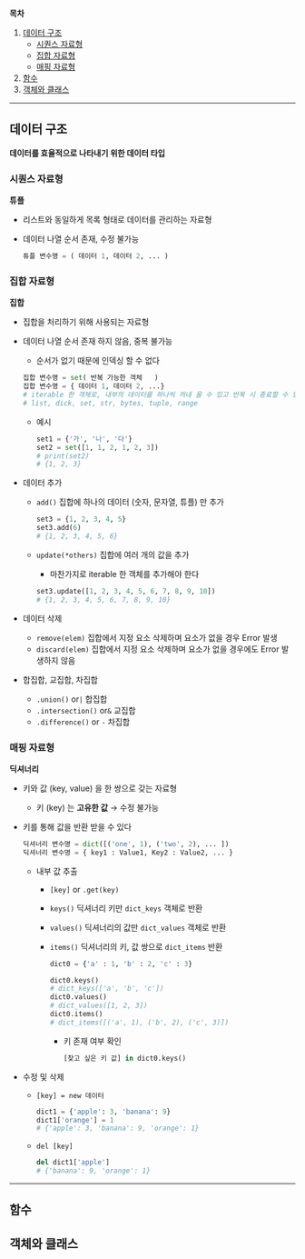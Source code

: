 **목차**

1. [데이터 구조](#데이터-구조)
   * [시퀀스 자료형](#시퀀스-자료형)
   * [집합 자료형](#집합-자료형)
   * [매핑 자료형](#매핑-자료형)
2. [함수](#함수)
3. [객체와 클래스](#객체와-클래스)

---

## 데이터 구조

**데이터를 효율적으로 나타내기 위한 데이터 타입**

### 시퀀스 자료형

**튜플**

* 리스트와 동일하게 목록 형태로 데이터를 관리하는 자료형

* 데이터 나열 순서 존재, 수정 불가능

  ```python
  튜플 변수명 = ( 데이터 1, 데이터 2, ... )
  ```

  

### 집합 자료형

**집합**

* 집합을 처리하기 위해 사용되는 자료형

* 데이터 나열 순서 존재 하지 않음, 중복 불가능

  * 순서가 없기 때문에 인덱싱 할 수 없다

  ```python
  집합 변수명 = set( 반복 가능한 객체	)
  집합 변수명 = { 데이터 1, 데이터 2, ...}
  # iterable 한 객체로, 내부의 데이터를 하나씩 꺼내 올 수 있고 반복 시 종료할 수 있는 내부 반환값을 제공하는 객체
  # list, dick, set, str, bytes, tuple, range
  ```

  * 예시

    ```python
    set1 = {'가', '나', '다'}
    set2 = set([1, 1, 2, 1, 2, 3])
    # print(set2)
    # {1, 2, 3}
    ```

* 데이터 추가

  * `add()` 집합에 하나의 데이터 (숫자, 문자열, 튜플) 만 추가

    ```python
    set3 = {1, 2, 3, 4, 5}
    set3.add(6)
    # {1, 2, 3, 4, 5, 6}
    ```

  * `update(*others)` 집합에 여러 개의 값을 추가

    * 마찬가지로 iterable 한 객체를 추가해야 한다

    ```python
    set3.update([1, 2, 3, 4, 5, 6, 7, 8, 9, 10])
    # {1, 2, 3, 4, 5, 6, 7, 8, 9, 10}
    ```

* 데이터 삭제
  * `remove(elem)` 집합에서 지정 요소 삭제하며 요소가 없을 경우 Error 발생
  * `discard(elem)` 집합에서 지정 요소 삭제하며 요소가 없을 경우에도 Error 발생하지 않음
* 합집합, 교집합, 차집합
  * `.union()` or`|` 합집합
  * `.intersection()` or`&` 교집합
  * `.difference()` or `-` 차집합



### 매핑 자료형

**딕셔너리**

* 키와 값 (key, value) 을 한 쌍으로 갖는 자료형

  * 키 (key) 는 **고유한 값** &rarr; 수정 불가능

* 키를 통해 값을 반환 받을 수 있다

  ```python
  딕셔너리 변수명 = dict([('one', 1), ('two', 2), ... ])
  딕셔너리 변수명 = { key1 : Value1, Key2 : Value2, ... }
  ```

  * 내부 값 추출

    * `[key]` or `.get(key)` 

    * `keys()` 딕셔너리 키만 `dict_keys` 객체로 반환

    * `values()` 딕셔너리의 값만 `dict_values` 객체로 반환

    * `items()` 딕셔너리의 키, 값 쌍으로 `dict_items` 반환

      ```python
      dict0 = {'a' : 1, 'b' : 2, 'c' : 3}
      
      dict0.keys()
      # dict_keys(['a', 'b', 'c'])
      dict0.values()
      # dict_values([1, 2, 3])
      dict0.items()
      # dict_items([('a', 1), ('b', 2), ('c', 3)])
      ```

      * 키 존재 여부 확인

        ```python
        [찾고 싶은 키 값] in dict0.keys()
        ```

* 수정 및 삭제

  * `[key] = new 데이터` 

    ```python
    dict1 = {'apple': 3, 'banana': 9}
    dict1['orange'] = 1
    # {'apple': 3, 'banana': 9, 'orange': 1}
    ```

  * `del [key]` 

    ```python
    del dict1['apple']
    # {'banana': 9, 'orange': 1}
    ```

    

---

## 함수



## 객체와 클래스

